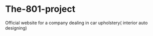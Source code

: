 # The-801-project
Official website for a company dealing in car upholstery( interior auto designing)
